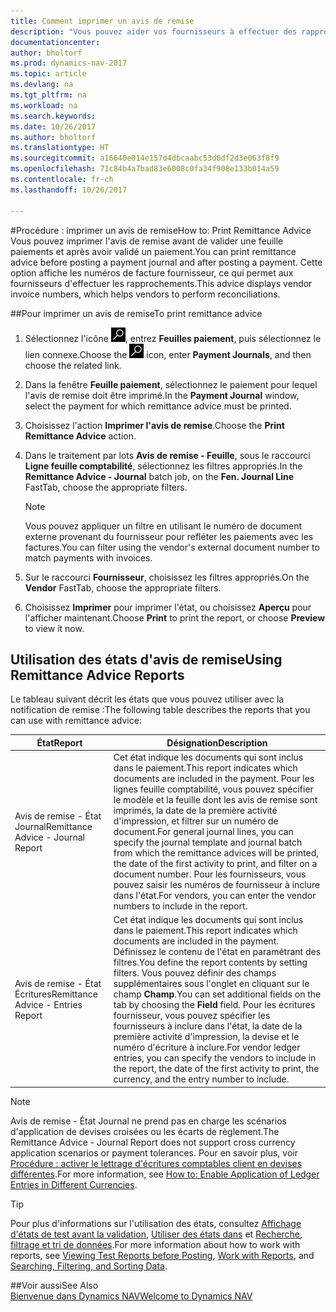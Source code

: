 ```yaml
---
title: Comment imprimer un avis de remise
description: "Vous pouvez aider vos fournisseurs à effectuer des rapprochements en imprimant des avis de remise avant d'afficher une feuille de paiement et après avoir validé un règlement."
documentationcenter: 
author: bholtorf
ms.prod: dynamics-nav-2017
ms.topic: article
ms.devlang: na
ms.tgt_pltfrm: na
ms.workload: na
ms.search.keywords: 
ms.date: 10/26/2017
ms.author: bholtorf
ms.translationtype: HT
ms.sourcegitcommit: a16640e014e157d4dbcaabc53d0df2d3e063f8f9
ms.openlocfilehash: 71c84b4a7bad83e6008c0fa34f908e133b014a59
ms.contentlocale: fr-ch
ms.lasthandoff: 10/26/2017

---
```


#<a name="how-to-print-remittance-advice"></a><span data-ttu-id="b9288-103">Procédure : imprimer un avis de remise</span><span class="sxs-lookup"><span data-stu-id="b9288-103">How to: Print Remittance Advice</span></span>
<span data-ttu-id="b9288-104">Vous pouvez imprimer l'avis de remise avant de valider une feuille paiements et après avoir validé un paiement.</span><span class="sxs-lookup"><span data-stu-id="b9288-104">You can print remittance advice before posting a payment journal and after posting a payment.</span></span> <span data-ttu-id="b9288-105">Cette option affiche les numéros de facture fournisseur, ce qui permet aux fournisseurs d'effectuer les rapprochements.</span><span class="sxs-lookup"><span data-stu-id="b9288-105">This advice displays vendor invoice numbers, which helps vendors to perform reconciliations.</span></span>

##<a name="to-print-remittance-advice"></a><span data-ttu-id="b9288-106">Pour imprimer un avis de remise</span><span class="sxs-lookup"><span data-stu-id="b9288-106">To print remittance advice</span></span>
1. <span data-ttu-id="b9288-107">Sélectionnez l'icône ![Page ou état pour la recherche](media/ui-search/search_small.png "Page ou état pour la recherche"), entrez **Feuilles paiement**, puis sélectionnez le lien connexe.</span><span class="sxs-lookup"><span data-stu-id="b9288-107">Choose the ![Search for Page or Report](media/ui-search/search_small.png "Search for Page or Report icon") icon, enter **Payment Journals**, and then choose the related link.</span></span>  
2. <span data-ttu-id="b9288-108">Dans la fenêtre **Feuille paiement**, sélectionnez le paiement pour lequel l'avis de remise doit être imprimé.</span><span class="sxs-lookup"><span data-stu-id="b9288-108">In the **Payment Journal** window, select the payment for which remittance advice must be printed.</span></span>  
3. <span data-ttu-id="b9288-109">Choisissez l'action **Imprimer l'avis de remise**.</span><span class="sxs-lookup"><span data-stu-id="b9288-109">Choose the **Print Remittance Advice** action.</span></span>  
4. <span data-ttu-id="b9288-110">Dans le traitement par lots **Avis de remise - Feuille**, sous le raccourci **Ligne feuille comptabilité**, sélectionnez les filtres appropriés.</span><span class="sxs-lookup"><span data-stu-id="b9288-110">In the **Remittance Advice - Journal** batch job, on the **Fen. Journal Line** FastTab, choose the appropriate filters.</span></span>  
  
    >[!Note]
    > <span data-ttu-id="b9288-111">Vous pouvez appliquer un filtre en utilisant le numéro de document externe provenant du fournisseur pour refléter les paiements avec les factures.</span><span class="sxs-lookup"><span data-stu-id="b9288-111">You can filter using the vendor's external document number to match payments with invoices.</span></span>

5. <span data-ttu-id="b9288-112">Sur le raccourci **Fournisseur**, choisissez les filtres appropriés.</span><span class="sxs-lookup"><span data-stu-id="b9288-112">On the **Vendor** FastTab, choose the appropriate filters.</span></span>  
6. <span data-ttu-id="b9288-113">Choisissez **Imprimer** pour imprimer l'état, ou choisissez **Aperçu** pour l'afficher maintenant.</span><span class="sxs-lookup"><span data-stu-id="b9288-113">Choose **Print** to print the report, or choose **Preview** to view it now.</span></span>  

## <a name="using-remittance-advice-reports"></a><span data-ttu-id="b9288-114">Utilisation des états d'avis de remise</span><span class="sxs-lookup"><span data-stu-id="b9288-114">Using Remittance Advice Reports</span></span>
<span data-ttu-id="b9288-115">Le tableau suivant décrit les états que vous pouvez utiliser avec la notification de remise :</span><span class="sxs-lookup"><span data-stu-id="b9288-115">The following table describes the reports that you can use with remittance advice:</span></span>

|<span data-ttu-id="b9288-116">État</span><span class="sxs-lookup"><span data-stu-id="b9288-116">Report</span></span>|<span data-ttu-id="b9288-117">Désignation</span><span class="sxs-lookup"><span data-stu-id="b9288-117">Description</span></span>|
|----|----|
|<span data-ttu-id="b9288-118">Avis de remise - État Journal</span><span class="sxs-lookup"><span data-stu-id="b9288-118">Remittance Advice - Journal Report</span></span>|<span data-ttu-id="b9288-119">Cet état indique les documents qui sont inclus dans le paiement.</span><span class="sxs-lookup"><span data-stu-id="b9288-119">This report indicates which documents are included in the payment.</span></span> <span data-ttu-id="b9288-120">Pour les lignes feuille comptabilité, vous pouvez spécifier le modèle et la feuille dont les avis de remise sont imprimés, la date de la première activité d'impression, et filtrer sur un numéro de document.</span><span class="sxs-lookup"><span data-stu-id="b9288-120">For general journal lines, you can specify the journal template and journal batch from which the remittance advices will be printed, the date of the first activity to print, and filter on a document number.</span></span> <span data-ttu-id="b9288-121">Pour les fournisseurs, vous pouvez saisir les numéros de fournisseur à inclure dans l'état.</span><span class="sxs-lookup"><span data-stu-id="b9288-121">For vendors, you can enter the vendor numbers to include in the report.</span></span> |
|<span data-ttu-id="b9288-122">Avis de remise - État Écritures</span><span class="sxs-lookup"><span data-stu-id="b9288-122">Remittance Advice - Entries Report</span></span>| <span data-ttu-id="b9288-123">Cet état indique les documents qui sont inclus dans le paiement.</span><span class="sxs-lookup"><span data-stu-id="b9288-123">This report indicates which documents are included in the payment.</span></span> <span data-ttu-id="b9288-124">Définissez le contenu de l'état en paramétrant des filtres.</span><span class="sxs-lookup"><span data-stu-id="b9288-124">You define the report contents by setting filters.</span></span> <span data-ttu-id="b9288-125">Vous pouvez définir des champs supplémentaires sous l'onglet en cliquant sur le champ **Champ**.</span><span class="sxs-lookup"><span data-stu-id="b9288-125">You can set additional fields on the tab by choosing the **Field** field.</span></span> <span data-ttu-id="b9288-126">Pour les écritures fournisseur, vous pouvez spécifier les fournisseurs à inclure dans l'état, la date de la première activité d'impression, la devise et le numéro d'écriture à inclure.</span><span class="sxs-lookup"><span data-stu-id="b9288-126">For vendor ledger entries, you can specify the vendors to include in the report, the date of the first activity to print, the currency, and the entry number to include.</span></span> |

> [!Note]
> <span data-ttu-id="b9288-127">Avis de remise - État Journal ne prend pas en charge les scénarios d'application de devises croisées ou les écarts de règlement.</span><span class="sxs-lookup"><span data-stu-id="b9288-127">The Remittance Advice - Journal Report does not support cross currency application scenarios or payment tolerances.</span></span> <span data-ttu-id="b9288-128">Pour en savoir plus, voir [Procédure : activer le lettrage d'écritures comptables client en devises différentes](finance-how-enable-application-ledger-entries-different-currencies.md).</span><span class="sxs-lookup"><span data-stu-id="b9288-128">For more information, see [How to: Enable Application of Ledger Entries in Different Currencies](finance-how-enable-application-ledger-entries-different-currencies.md).</span></span>

> [!Tip]
> <span data-ttu-id="b9288-129">Pour plus d'informations sur l'utilisation des états, consultez [Affichage d'états de test avant la validation](ui-how-view-test-reports-posting.md), [Utiliser des états dans](ui-work-report.md) et [Recherche, filtrage et tri de données](ui-enter-criteria-filters.md).</span><span class="sxs-lookup"><span data-stu-id="b9288-129">For more information about how to work with reports, see [Viewing Test Reports before Posting](ui-how-view-test-reports-posting.md), [Work with Reports](ui-work-report.md), and [Searching, Filtering, and Sorting Data](ui-enter-criteria-filters.md).</span></span>

##<a name="see-also"></a><span data-ttu-id="b9288-130">Voir aussi</span><span class="sxs-lookup"><span data-stu-id="b9288-130">See Also</span></span>  
[<span data-ttu-id="b9288-131">Bienvenue dans Dynamics NAV</span><span class="sxs-lookup"><span data-stu-id="b9288-131">Welcome to Dynamics NAV</span></span>](across-get-started.md)
